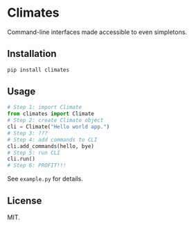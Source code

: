 Climates
========

Command-line interfaces made accessible to even simpletons.

Installation
------------

```bash
pip install climates
```

Usage
-----

```python
# Step 1: import Climate
from climates import Climate
# Step 2: create Climate object
cli = Climate("Hello world app.")
# Step 3: ???
# Step 4: add commands to CLI
cli.add_commands(hello, bye)
# Step 5: run CLI
cli.run()
# Step 6: PROFIT!!!
```

See `example.py` for details.

License
-------

MIT.

